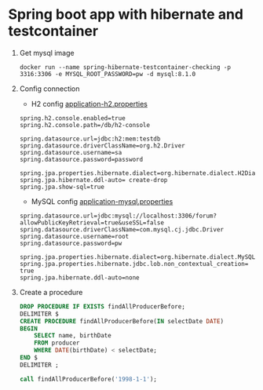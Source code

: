 # Spring boot app with hibernate and testcontainer

1. Get mysql image
    ```shell
    docker run --name spring-hibernate-testcontainer-checking -p 3316:3306 -e MYSQL_ROOT_PASSWORD=pw -d mysql:8.1.0
    ```

2. Config connection

    - H2 config [application-h2.properties](src/main/resources/application-h2.properties)
    ```properties
    spring.h2.console.enabled=true
    spring.h2.console.path=/db/h2-console

    spring.datasource.url=jdbc:h2:mem:testdb
    spring.datasource.driverClassName=org.h2.Driver
    spring.datasource.username=sa
    spring.datasource.password=password

    spring.jpa.properties.hibernate.dialect=org.hibernate.dialect.H2Dialect
    spring.jpa.hibernate.ddl-auto= create-drop
    spring.jpa.show-sql=true
    ```
   
    - MySQL config [application-mysql.properties](src/main/resources/application-mysql.properties)
    ```properties
    spring.datasource.url=jdbc:mysql://localhost:3306/forum?allowPublicKeyRetrieval=true&useSSL=false
    spring.datasource.driverClassName=com.mysql.cj.jdbc.Driver
    spring.datasource.username=root
    spring.datasource.password=pw

    spring.jpa.properties.hibernate.dialect=org.hibernate.dialect.MySQL5InnoDBDialect
    spring.jpa.properties.hibernate.jdbc.lob.non_contextual_creation= true
    spring.jpa.hibernate.ddl-auto=none
    ```
3. Create a procedure
   ```sql
   DROP PROCEDURE IF EXISTS findAllProducerBefore;
   DELIMITER $	
   CREATE PROCEDURE findAllProducerBefore(IN selectDate DATE)
   BEGIN
       SELECT name, birthDate 
       FROM producer
       WHERE DATE(birthDate) < selectDate;
   END $
   DELIMITER ; 

   call findAllProducerBefore('1998-1-1');

   ```